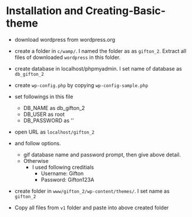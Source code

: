 # Installation and Creating-Basic-theme

- download wordpress from wordpress.org
- create a folder in `c/wamp/`. I named the folder as as `gifton_2`. Extract all files of downloaded `wordpress` in this folder.
- create database in localhost/phpmyadmin. I set name of database as `db_gifton_2`
- create `wp-config.php` by copying `wp-config-sample.php`
- set followings in this file

  - DB_NAME as db_gifton_2
  - DB_USER as root
  - DB_PASSWORD as ''

- open URL as `localhost/gifton_2`
- and follow options.

  - gif database name and password prompt, then give above detail.
  - Otherwise
    - I used following creditials
      - Username: Gifton
      - Password: Gifton123A

- create folder in `www/gifton_2/wp-content/themes/`. I set name as `gifton_2`
- Copy all files from `v1` folder and paste into above created folder
